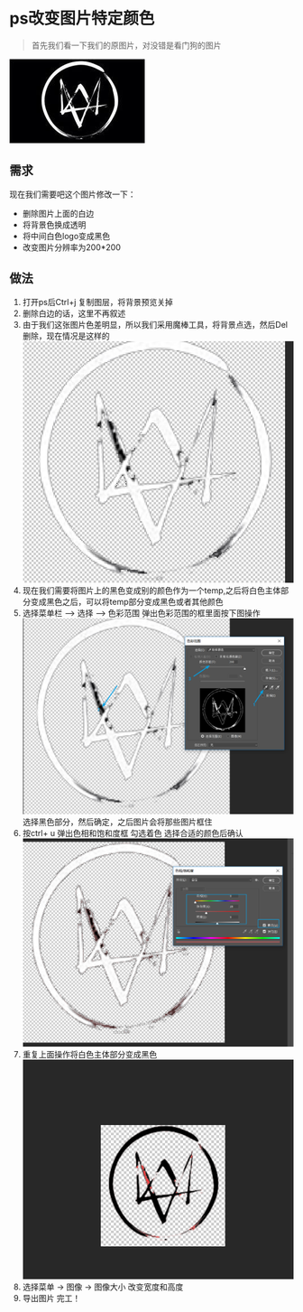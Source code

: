# ps改变图片特定颜色

> 首先我们看一下我们的原图片，对没错是看门狗的图片

![](/imgs/watch_dogs.jpg)

## 需求

现在我们需要吧这个图片修改一下：

* 删除图片上面的白边
* 将背景色换成透明
* 将中间白色logo变成黑色
* 改变图片分辨率为200*200

## 做法

1. 打开ps后Ctrl+j 复制图层，将背景预览关掉
2. 删除白边的话，这里不再叙述
3. 由于我们这张图片色差明显，所以我们采用魔棒工具，将背景点选，然后Del删除，现在情况是这样的
    ![](/imgs/watch_dogs2.png)
4. 现在我们需要将图片上的黑色变成别的颜色作为一个temp,之后将白色主体部分变成黑色之后，可以将temp部分变成黑色或者其他颜色
5. 选择菜单栏 --> 选择 --> 色彩范围 弹出色彩范围的框里面按下图操作
    ![](/imgs/watch_dogs3.png)
    选择黑色部分，然后确定，之后图片会将那些图片框住
6. 按ctrl+ u 弹出色相和饱和度框 勾选着色 选择合适的颜色后确认
    ![](/imgs/watch_dogs4.png)
7. 重复上面操作将白色主体部分变成黑色
![](/imgs/watch_dogs5.png)
8. 选择菜单 -> 图像 -> 图像大小 改变宽度和高度
9. 导出图片 完工！